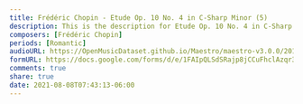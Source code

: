 ```yaml
---
title: Frédéric Chopin - Etude Op. 10 No. 4 in C-Sharp Minor (5)
description: This is the description for Etude Op. 10 No. 4 in C-Sharp Minor by Frédéric Chopin
composers: [Frédéric Chopin]
periods: [Romantic]
audioURL: https://OpenMusicDataset.github.io/Maestro/maestro-v3.0.0/2011/MIDI-Unprocessed_21_R1_2011_MID--AUDIO_R1-D8_09_Track09_wav.midi
formURL: https://docs.google.com/forms/d/e/1FAIpQLSdSRajp8jCCuFhclAzqr3CeoFVZ1k8DgNGLVe_u32fjkBUn9Q/viewform
comments: true
share: true
date: 2021-08-08T07:43:13-06:00
---
```

